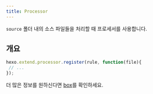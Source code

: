 ```yaml
---
title: Processor
---
```

`source` 폴더 내의 소스 파일들을 처리할 때 프로세서를 사용합니다.

## 개요

``` js
hexo.extend.processor.register(rule, function(file){
 // ...
});
```

더 많은 정보를 원하신다면 [box](box.html)를 확인하세요.
